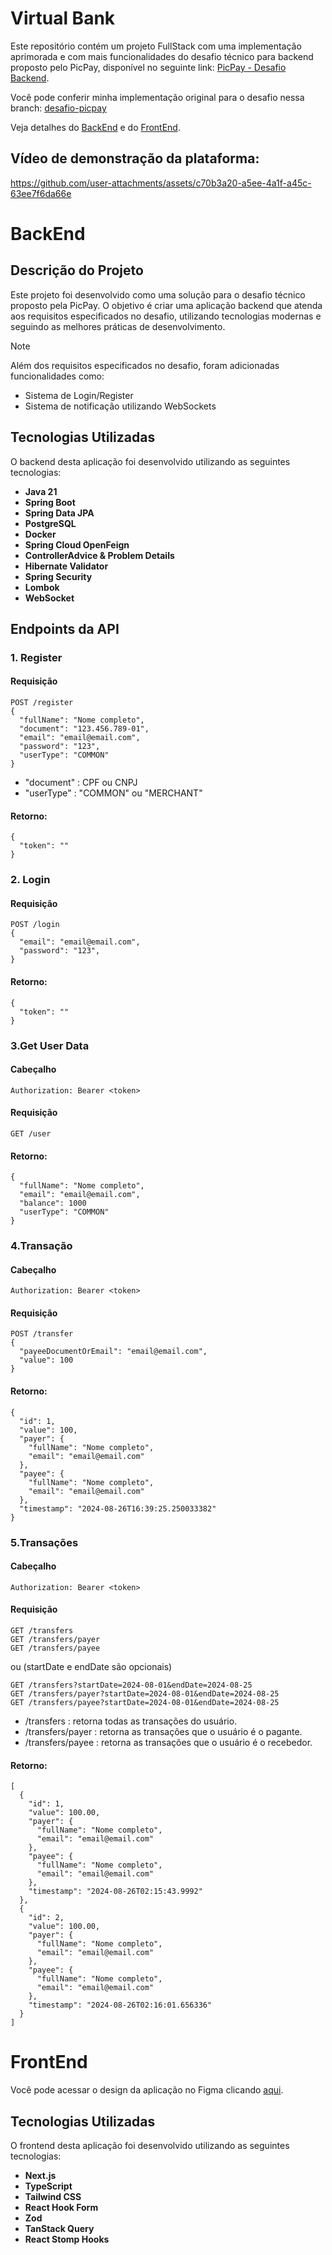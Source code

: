 # Virtual Bank

Este repositório contém um projeto FullStack com uma implementação aprimorada e com mais funcionalidades do desafio técnico para backend proposto pelo PicPay, disponível no seguinte link: [PicPay - Desafio Backend](https://github.com/PicPay/picpay-desafio-backend).

Você pode conferir minha implementação original para o desafio nessa branch: [desafio-picpay](https://github.com/emersondont/virtual-bank/tree/desafio-picpay)

Veja detalhes do [BackEnd](https://github.com/emersondont/virtual-bank?tab=readme-ov-file#backend) e do [FrontEnd](https://github.com/emersondont/virtual-bank?tab=readme-ov-file#frontend).

## Vídeo de demonstração da plataforma:
https://github.com/user-attachments/assets/c70b3a20-a5ee-4a1f-a45c-63ee7f6da66e

# BackEnd

## Descrição do Projeto
Este projeto foi desenvolvido como uma solução para o desafio técnico proposto pela PicPay. O objetivo é criar uma aplicação backend que atenda aos requisitos especificados no desafio, utilizando tecnologias modernas e seguindo as melhores práticas de desenvolvimento. 
> [!NOTE]
> Além dos requisitos especificados no desafio, foram adicionadas funcionalidades como:
- Sistema de Login/Register
- Sistema de notificação utilizando WebSockets

## Tecnologias Utilizadas

O backend desta aplicação foi desenvolvido utilizando as seguintes tecnologias:

- **Java 21**
- **Spring Boot**
- **Spring Data JPA**
- **PostgreSQL**
- **Docker**
- **Spring Cloud OpenFeign**
- **ControllerAdvice & Problem Details**
- **Hibernate Validator**
- **Spring Security**
- **Lombok**
- **WebSocket**

## Endpoints da API

### 1. Register
#### Requisição
```http
POST /register
{
  "fullName": "Nome completo",
  "document": "123.456.789-01",
  "email": "email@email.com",
  "password": "123",
  "userType": "COMMON"
}
```
- "document" : CPF ou CNPJ
- "userType" : "COMMON" ou "MERCHANT"
#### Retorno:
```http
{
  "token": ""
}
```

### 2. Login
#### Requisição
```http
POST /login
{
  "email": "email@email.com",
  "password": "123",
}
```
#### Retorno:
```http
{
  "token": ""
}
```

### 3.Get User Data
#### Cabeçalho
```http
Authorization: Bearer <token>
```
#### Requisição
```http
GET /user
```
#### Retorno:
```http
{
  "fullName": "Nome completo",
  "email": "email@email.com",
  "balance": 1000
  "userType": "COMMON"
}
```

### 4.Transação
#### Cabeçalho
```http
Authorization: Bearer <token>
```
#### Requisição
```http
POST /transfer
{
  "payeeDocumentOrEmail": "email@email.com",
  "value": 100
}
```
#### Retorno:
```http
{
  "id": 1,
  "value": 100,
  "payer": {
    "fullName": "Nome completo",
    "email": "email@email.com"
  },
  "payee": {
    "fullName": "Nome completo",
    "email": "email@email.com"
  },
  "timestamp": "2024-08-26T16:39:25.250033382"
}
```

### 5.Transações
#### Cabeçalho
```http
Authorization: Bearer <token>
```

#### Requisição
```http
GET /transfers
GET /transfers/payer
GET /transfers/payee
```
ou (startDate e endDate são opcionais)
```http
GET /transfers?startDate=2024-08-01&endDate=2024-08-25
GET /transfers/payer?startDate=2024-08-01&endDate=2024-08-25
GET /transfers/payee?startDate=2024-08-01&endDate=2024-08-25
```
- /transfers : retorna todas as transações do usuário.
- /transfers/payer : retorna as transações que o usuário é o pagante.
- /transfers/payee : retorna as transações que o usuário é o recebedor.

#### Retorno:
```http
[
  {
    "id": 1,
    "value": 100.00,
    "payer": {
      "fullName": "Nome completo",
      "email": "email@email.com"
    },
    "payee": {
      "fullName": "Nome completo",
      "email": "email@email.com"
    },
    "timestamp": "2024-08-26T02:15:43.9992"
  },
  {
    "id": 2,
    "value": 100.00,
    "payer": {
      "fullName": "Nome completo",
      "email": "email@email.com"
    },
    "payee": {
      "fullName": "Nome completo",
      "email": "email@email.com"
    },
    "timestamp": "2024-08-26T02:16:01.656336"
  }
]
```

# FrontEnd
Você pode acessar o design da aplicação no Figma clicando [aqui](https://www.figma.com/design/egjkKEm93Nsua0DI3AjW22/Virtual-Bank?node-id=0-1&t=sZYxbCv2gCa3Vmsy-1).

## Tecnologias Utilizadas

O frontend desta aplicação foi desenvolvido utilizando as seguintes tecnologias:

- **Next.js**
- **TypeScript**
- **Tailwind CSS**
- **React Hook Form**
- **Zod**
- **TanStack Query**
- **React Stomp Hooks**
